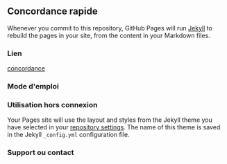## Concordance rapide

Whenever you commit to this repository, GitHub Pages will run [Jekyll](https://jekyllrb.com/) to rebuild the pages in your site, from the content in your Markdown files.

### Lien

[concordance](FR_Bibliquest_finalV7.html)

### Mode d'emploi

### Utilisation hors connexion

Your Pages site will use the layout and styles from the Jekyll theme you have selected in your [repository settings](https://github.com/gitjo7265/bibsearchFR/settings/pages). The name of this theme is saved in the Jekyll `_config.yml` configuration file.

### Support ou contact

